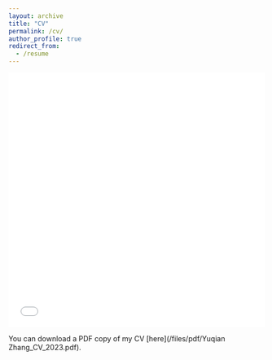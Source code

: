 ```yaml
---
layout: archive
title: "CV"
permalink: /cv/
author_profile: true
redirect_from:
  - /resume
---
```


<iframe src="/files/pdf/Yuqian Zhang_CV_2023.pdf" width="100%" height="500" frameborder="no" border="0" marginwidth="0" marginheight="0"></iframe>

You can download a PDF copy of my CV [here](/files/pdf/Yuqian Zhang_CV_2023.pdf).
